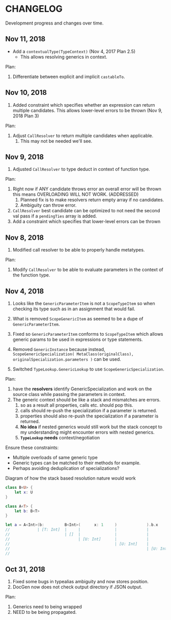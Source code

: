 # CHANGELOG
Development progress and changes over time.

## Nov 11, 2018
 - Add a `contextualType(TypeContext)` (Nov 4, 2017 Plan 2.5)
    - This allows resolving generics in context.

Plan:
 1. Differentiate between explicit and implicit `castableTo`.

## Nov 10, 2018
 1. Added constraint which specifies whether an expression can return multiple
    candidates. This allows lower-level errors to be thrown (Nov 9, 2018 Plan 3)

Plan:
 1. Adjust `CallResolver` to return multiple candidates when applicable.
    1. This may not be needed we'll see.

## Nov 9, 2018
 1. Adjusted `CallResolver` to type deduct in context of function type.

Plan:
 1. Right now if ANY candidate throws error an overall error will be thrown this
   means OVERLOADING WILL NOT WORK. (ADDRESSED)
    1. Planned fix is to make resolvers return empty array if no candidates.
    2. Ambiguity can throw error.
 2. `CallResolver` best candidate can be optimized to not need the second val pass
   if a `pendingTies` array is added.
 3. Add a constraint which specifies that lower-level errors can be thrown

## Nov 8, 2018
 1. Modified call resolver to be able to properly handle metatypes.

Plan:
 1. Modify `CallResolver` to be able to evaluate parameters in the context of the
    function type.

## Nov 4, 2018
 1. Looks like the `GenericParameterItem` is not a `ScopeTypeItem` so when checking
its type such as in an assignment that would fail.

 2. What is removed `ScopeGenericItem` as seemed to be a dupe of `GenericParameterItem`.

 3. Fixed so `GenericParameterItem` conforms to `ScopeTypeItem` which allows generic
params to be used in expressions or type statements.

 4. Removed `GenericInstance` because instead, `ScopeGenericSpecialization( MetaClass(originalClass), originalSpecialization.parameters )` can be used.

 5. Switched `TypeLookup.GenericLookup` to use `ScopeGenericSpecialization`.

Plan:
 1. have the **resolvers** identify GenericSpecialization and work on the source class
   while passing the parameters in context.
 2. The generic context should be like a stack and mismatches are errors.
    1. so as a result all properties, calls etc. should pop this.
    2. calls should re-push the specialization if a parameter is returned.
    3. properties should also re-push the specialization if a parameter is returned.
    4. **No idea** if nested generics would still work but the stack concept to
      my understanding might encounter errors with nested generics.
    5. **`TypeLookup` needs** context/negotiation

Ensure these constraints:
 - Multiple overloads of same generic type
 - Generic types can be matched to their methods for example.
 - Perhaps avoiding deduplication of specializations?

Diagram of how the stack based resolution nature would work

```swift
class B<U> {
    let x: U
}

class A<T> {
    let b: B<T>
}

let a = A<Int>(b:         B<Int>(      x: 1     )             ).b.x
//            | [T: Int]  |     |               |             |       
//                        | []  |               |             |
//                              | [U: Int]      |             |
//                                              | [U: Int]    |
//                                                            | [U: Int T: Int]
//                                                      
```

## Oct 31, 2018
 1. Fixed some bugs in typealias ambiguity and now stores position.
 2. DocGen now does not check output directory if JSON output.

Plan:
  1. Generics need to being wrapped
  2. NEED to be being propagated.
